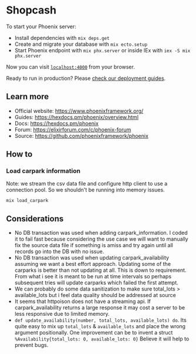 # Shopcash

To start your Phoenix server:

  * Install dependencies with `mix deps.get`
  * Create and migrate your database with `mix ecto.setup`
  * Start Phoenix endpoint with `mix phx.server` or inside IEx with `iex -S mix phx.server`

Now you can visit [`localhost:4000`](http://localhost:4000) from your browser.

Ready to run in production? Please [check our deployment guides](https://hexdocs.pm/phoenix/deployment.html).

## Learn more

  * Official website: https://www.phoenixframework.org/
  * Guides: https://hexdocs.pm/phoenix/overview.html
  * Docs: https://hexdocs.pm/phoenix
  * Forum: https://elixirforum.com/c/phoenix-forum
  * Source: https://github.com/phoenixframework/phoenix


## How to

### Load carpark information 
Note: we stream the csv data file and configure http client to use a connection pool. So we shouldn't be running into memory issues.

`mix load_carpark`


## Considerations
- No DB transaction was used when adding carpark_information. I coded it to fail fast because considering the use case we will want to manually fix the source data file if something is amiss and try again until all records go into the DB with no issue.
- No DB transaction was used when updating carpark_availability assuming we want a best effort approach. Updating some of the carparks is better than not updating at all. This is down to requirement. From what i see it is meant to be run at time intervals so perhaps subsequent tries will update carparks which failed the first attempt.
- We can probably do some data sanitization to make sure total_lots > available_lots but i feel data quality should be addressed at source
- It seems that httpoison does not have a streaming api. If carpark_availability returns a large response it may cost a server to be less responsive due to limited memory.
- `def update_availability(number, total_lots, available_lots) do`. Its quite easy to mix up `total_lots` & `available_lots` and place the wrong argument positionally. One improvement can be to invent a struct `%Availability{total_lots: 0, available_lots: 0}` Believe it will help to prevent bugs.